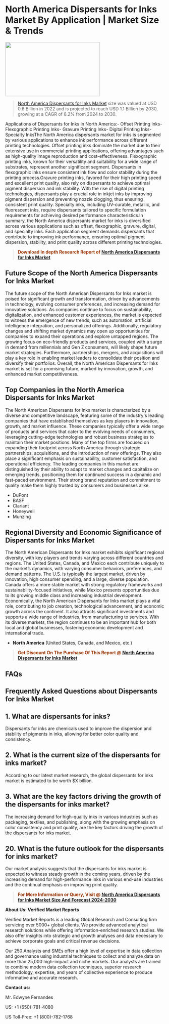 <p><h1>North America Dispersants for Inks Market By Application | Market Size & Trends</h1><p><img class="aligncenter size-medium wp-image-105565" src="https://ffe5etoiles.com/wp-content/uploads/2025/01/MST7-300x171.png" alt="" width="300" height="171" /></p><blockquote><p><a href="https://www.verifiedmarketreports.com/download-sample/?rid=522050&utm_source=Github-NA&utm_medium=358" target="_blank">North America Dispersants for Inks Market</a> size was valued at USD 0.6 Billion in 2022 and is projected to reach USD 1.1 Billion by 2030, growing at a CAGR of 8.2% from 2024 to 2030.</p></blockquote>Applications of Dispersants for Inks in North America:- Offset Printing Inks- Flexographic Printing Inks- Gravure Printing Inks- Digital Printing Inks- Specialty InksThe North America dispersants market for inks is segmented by various applications to enhance ink performance across different printing technologies. Offset printing inks dominate the market due to their extensive use in commercial printing applications, offering advantages such as high-quality image reproduction and cost-effectiveness. Flexographic printing inks, known for their versatility and suitability for a wide range of substrates, represent another significant segment. Dispersants in flexographic inks ensure consistent ink flow and color stability during the printing process.Gravure printing inks, favored for their high printing speed and excellent print quality, also rely on dispersants to achieve optimal pigment dispersion and ink stability. With the rise of digital printing technologies, dispersants play a crucial role in inkjet inks by improving pigment dispersion and preventing nozzle clogging, thus ensuring consistent print quality. Specialty inks, including UV-curable, metallic, and fluorescent inks, require dispersants tailored to specific formulation requirements for achieving desired performance characteristics.In summary, the North America dispersants market for inks is diversified across various applications such as offset, flexographic, gravure, digital, and specialty inks. Each application segment demands dispersants that contribute to improving ink performance, ensuring optimal pigment dispersion, stability, and print quality across different printing technologies.</p><blockquote><p><span style="color: #993300;"><strong>Download In depth Research Report of <a href="https://www.verifiedmarketreports.com/download-sample/?rid=522050&utm_source=Github-NA&utm_medium=358">North America Dispersants for Inks Market</a></strong></span></p></blockquote><h2>Future Scope of the North America Dispersants for Inks Market</h2><p>The future scope of the North American Dispersants for Inks market is poised for significant growth and transformation, driven by advancements in technology, evolving consumer preferences, and increasing demand for innovative solutions. As companies continue to focus on sustainability, digitalization, and enhanced customer experiences, the market is expected to witness the emergence of new trends, such as automation, artificial intelligence integration, and personalized offerings. Additionally, regulatory changes and shifting market dynamics may open up opportunities for companies to expand their operations and explore untapped regions. The growing focus on eco-friendly products and services, coupled with a surge in demand from millennials and Gen Z consumers, will likely shape future market strategies. Furthermore, partnerships, mergers, and acquisitions will play a key role in enabling market leaders to consolidate their position and diversify their portfolios. Overall, the North American Dispersants for Inks market is set for a promising future, marked by innovation, growth, and enhanced market competitiveness.</p><h2>Top Companies in the North America Dispersants for Inks Market</h2><p>The North American Dispersants for Inks market is characterized by a diverse and competitive landscape, featuring some of the industry's leading companies that have established themselves as key players in innovation, growth, and market influence. These companies typically offer a wide range of products and services that cater to the evolving needs of consumers, leveraging cutting-edge technologies and robust business strategies to maintain their market positions. Many of the top firms are focused on expanding their footprint across North America through strategic partnerships, acquisitions, and the introduction of new offerings. They also place a significant emphasis on sustainability, customer satisfaction, and operational efficiency. The leading companies in this market are distinguished by their ability to adapt to market changes and capitalize on emerging trends, positioning them for continued success in a dynamic and fast-paced environment. Their strong brand reputation and commitment to quality make them highly trusted by consumers and businesses alike.</p><p><ul><li>DuPont </li><li> BASF </li><li> Clariant </li><li> Honeywell </li><li> Munzing</li></ul></p><h2>Regional Diversity and Economic Significance of Dispersants for Inks Market</h2><p>The North American Dispersants for Inks market exhibits significant regional diversity, with key players and trends varying across different countries and regions. The United States, Canada, and Mexico each contribute uniquely to the market’s dynamics, with varying consumer behaviors, preferences, and demand patterns. The U.S. is typically the largest market, driven by innovation, high consumer spending, and a large, diverse population. Canada offers a more stable market with strong regulatory frameworks and sustainability-focused initiatives, while Mexico presents opportunities due to its growing middle class and increasing industrial development. Economically, the North American Dispersants for Inks market plays a vital role, contributing to job creation, technological advancement, and economic growth across the continent. It also attracts significant investments and supports a wide range of industries, from manufacturing to services. With its diverse markets, the region continues to be an important hub for both local and global businesses, fostering economic development and international trade.</p><ul> <li><strong>North America</strong> (United States, Canada, and Mexico, etc.)</li></ul><blockquote><p><span style="color: #993300;"><strong>Get Discount On The Purchase Of This Report @ <a href="https://www.verifiedmarketreports.com/ask-for-discount/?rid=522050&utm_source=Github-NA&utm_medium=358">North America Dispersants for Inks Market</a></strong></span></p></blockquote><h2>FAQs</h2><p><h2>Frequently Asked Questions about Dispersants for Inks Market</h1><h2>1. What are dispersants for inks?</div><div></h2><p>Dispersants for inks are chemicals used to improve the dispersion and stability of pigments in inks, allowing for better color quality and consistency.</p><h2>2. What is the current size of the dispersants for inks market?</div><div></h2><p>According to our latest market research, the global dispersants for inks market is estimated to be worth $X billion.</p><h2>3. What are the key factors driving the growth of the dispersants for inks market?</div><div></h2><p>The increasing demand for high-quality inks in various industries such as packaging, textiles, and publishing, along with the growing emphasis on color consistency and print quality, are the key factors driving the growth of the dispersants for inks market.</p><!-- Continue with answers to FAQs 4-19 --><h2>20. What is the future outlook for the dispersants for inks market?</div><div></h2><p>Our market analysis suggests that the dispersants for inks market is expected to witness steady growth in the coming years, driven by the increasing demand for high-performance inks in various end-use industries and the continual emphasis on improving print quality.</p></body></html></p><blockquote><p><span style="color: #993300;"><strong>For More Information or Query, Visit @ <a href="https://www.verifiedmarketreports.com/product/dispersants-for-inks-market-size-and-forecast/">North America Dispersants for Inks Market Size And Forecast 2024-2030</a></strong></span></p></blockquote><p><strong>About Us: Verified Market Reports</strong></p><p>Verified Market Reports is a leading Global Research and Consulting firm servicing over 5000+ global clients. We provide advanced analytical research solutions while offering information-enriched research studies. We also offer insights into strategic and growth analyses and data necessary to achieve corporate goals and critical revenue decisions.</p><p>Our 250 Analysts and SMEs offer a high level of expertise in data collection and governance using industrial techniques to collect and analyze data on more than 25,000 high-impact and niche markets. Our analysts are trained to combine modern data collection techniques, superior research methodology, expertise, and years of collective experience to produce informative and accurate research.</p><p><strong>Contact us:</strong></p><p>Mr. Edwyne Fernandes</p><p>US: +1 (650)-781-4080</p><p>US Toll-Free: +1 (800)-782-1768</p>
